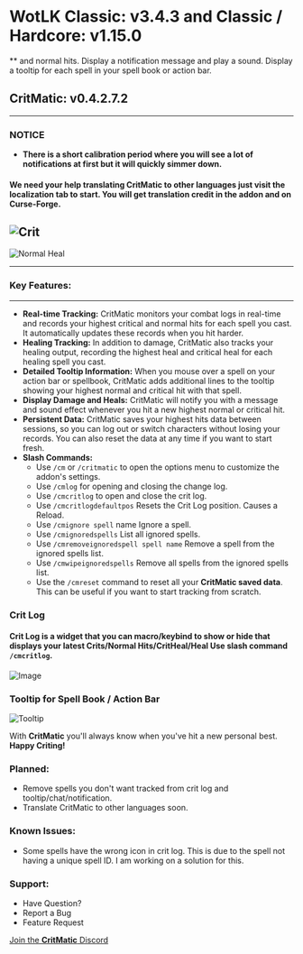 # WotLK Classic: v3.4.3  and Classic / Hardcore: v1.15.0
** and normal hits. Display a notification message and play a sound. Display a tooltip for each spell in your spell book or action bar.
## CritMatic: v0.4.2.7.2
---

### **NOTICE**

- **There is a short calibration period where you will see a lot of notifications at first but it will quickly simmer
  down.**

#### We need your help translating CritMatic to other languages just visit the localization tab to start. You will get translation credit in the addon and on Curse-Forge.

![Crit](https://i.ibb.co/4sGDB5f/Crit.png)
---
![Normal Heal](https://i.ibb.co/Ch3S6Mp/normal.png)

---

### **Key Features:**

---

- **Real-time Tracking:** CritMatic monitors your combat logs in real-time and records your highest critical and normal
  hits for each spell you cast. It automatically updates these records when you hit harder.
- **Healing Tracking:** In addition to damage, CritMatic also tracks your healing output, recording the highest heal and
  critical heal for each healing spell you cast.
- **Detailed Tooltip Information:** When you mouse over a spell on your action bar or spellbook, CritMatic adds
  additional lines to the tooltip showing your highest normal and critical hit with that spell.
- **Display Damage and Heals:** CritMatic will notify you with a message and sound effect whenever you hit a new highest
  normal or critical hit.
- **Persistent Data:** CritMatic saves your highest hits data between sessions, so you can log out or switch characters
  without losing your records. You can also reset the data at any time if you want to start fresh.
- **Slash Commands:**
    - Use `/cm` or `/critmatic` to open the options menu to customize the addon's settings.
    - Use `/cmlog` for opening and closing the change log.
    - Use `/cmcritlog` to open and close the crit log.
    - Use `/cmcritlogdefaultpos` Resets the Crit Log position. Causes a Reload.
    - Use `/cmignore spell` name Ignore a spell.
    - Use `/cmignoredspells` List all ignored spells.
    - Use `/cmremoveignoredspell spell name` Remove a spell from the ignored spells list.
    - Use `/cmwipeignoredspells` Remove all spells from the ignored spells list.
    - Use the `/cmreset` command to reset all your **CritMatic saved data**. This can be useful if you want to start
      tracking from scratch.

### **Crit Log**

#### Crit Log is a widget that you can macro/keybind to show or hide that displays your latest Crits/Normal Hits/CritHeal/Heal Use slash command `/cmcritlog`.

![Image](https://i.ibb.co/H77Tq3K/Image-11-19-23-at-10-57-AM.jpg)

### Tooltip for Spell Book / Action Bar

![Tooltip](https://i.ibb.co/7k1JtPf/pvw75876.png)

With **CritMatic** you'll always know when you've hit a new personal best. **Happy Criting!**

### **Planned:**

- Remove spells you don't want tracked from crit log and tooltip/chat/notification.
- Translate CritMatic to other languages soon.

### **Known Issues:**

- Some spells have the wrong icon in crit log. This is due to the spell not having a unique spell ID. I am working on a
  solution for this.

### **Support:**

- Have Question?
- Report a Bug
- Feature Request

[Join the **CritMatic** Discord](https://discord.gg/CCgxPRB4H9)